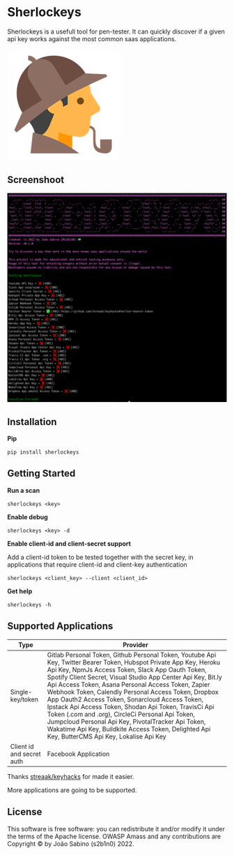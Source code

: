 # Sherlockeys
Sherlockeys is a usefull tool for pen-tester. It can quickly discover if a given api key works against the most common saas applications.

![Sherlockeys](/assets/sherlockeys-256.png)
## Screenshoot ##

![Screenshot](/assets/screenshot.png)

## Installation ##

**Pip**

```
pip install sherlockeys
```

## Getting Started ##
**Run a scan**

```
sherlockeys <key>
```

**Enable debug**

```
sherlockeys <key> -d
```

**Enable client-id and client-secret support**

Add a client-id token to be tested together with the secret key, in applications that require client-id and client-key authentication

```
sherlockeys <client_key> --client <client_id>
```
**Get help**

```
sherlockeys -h
```

## Supported Applications ##


| Type		                    | Provider                                                                                                                                                                                                                                                                                                                                                                                                                                                                                                                                                                                                                                                                            |
|---------------------------|-------------------------------------------------------------------------------------------------------------------------------------------------------------------------------------------------------------------------------------------------------------------------------------------------------------------------------------------------------------------------------------------------------------------------------------------------------------------------------------------------------------------------------------------------------------------------------------------------------------------------------------------------------------------------------------|
| Single-key/token          | Gitlab Personal Token, Github Personal Token, Youtube Api Key, Twitter Bearer Token, Hubspot Private App Key, Heroku Api Key, NpmJs Access Token, Slack App Oauth Token, Spotify Client Secret, Visual Studio App Center Api Key, Bit.ly Api Access Token, Asana Personal Access Token, Zapier Webhook Token, Calendly Personal Access Token, Dropbox App Oauth2 Access Token, Sonarcloud Access Token, Ipstack Api Access Token, Shodan Api Token, TravisCi Api Token (.com and .org), CircleCi Personal Api Token, Jumpcloud Personal Api Key, PivotalTracker Api Token, Wakatime Api Key, Buildkite Access Token, Delighted Api Key, ButterCMS Api Key, Lokalise Api Key   					 | 
| Client id and secret auth | Facebook Application                                                                                                                                                                                                                                                                                                                                                                                                                                                                                                                                                                                                                                                                | 

Thanks [streaak/keyhacks](https://github.com/streaak/keyhacks) for made it easier.

More applications are going to be supported.

## License ##
This software is free software: you can redistribute it and/or modify it under the terms of the Apache license. OWASP Amass and any contributions are Copyright © by João Sabino (s2b1n0) 2022.

